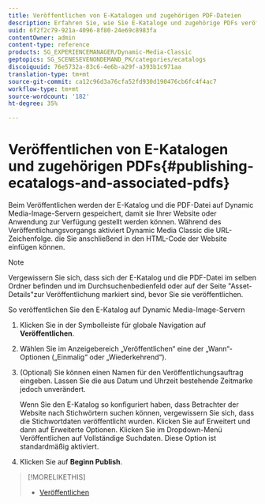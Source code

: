 ```yaml
---
title: Veröffentlichen von E-Katalogen und zugehörigen PDF-Dateien
description: Erfahren Sie, wie Sie E-Kataloge und zugehörige PDFs veröffentlichen.
uuid: 6f2f2c79-921a-4096-8f80-24e69c8983fa
contentOwner: admin
content-type: reference
products: SG_EXPERIENCEMANAGER/Dynamic-Media-Classic
geptopics: SG_SCENESEVENONDEMAND_PK/categories/ecatalogs
discoiquuid: 76e5732a-83c6-4e6b-a29f-a393b1c971aa
translation-type: tm+mt
source-git-commit: ca12c96d3a76cfa52fd930d190476cb6fc4f4ac7
workflow-type: tm+mt
source-wordcount: '182'
ht-degree: 35%

---
```



# Veröffentlichen von E-Katalogen und zugehörigen PDFs{#publishing-ecatalogs-and-associated-pdfs}

Beim Veröffentlichen werden der E-Katalog und die PDF-Datei auf Dynamic Media-Image-Servern gespeichert, damit sie Ihrer Website oder Anwendung zur Verfügung gestellt werden können. Während des Veröffentlichungsvorgangs aktiviert Dynamic Media Classic die URL-Zeichenfolge. die Sie anschließend in den HTML-Code der Website einfügen können.

>[!NOTE]
>
>Vergewissern Sie sich, dass sich der E-Katalog und die PDF-Datei im selben Ordner befinden und im Durchsuchenbedienfeld oder auf der Seite &quot;Asset-Details&quot;zur Veröffentlichung markiert sind, bevor Sie sie veröffentlichen.

So veröffentlichen Sie den E-Katalog auf Dynamic Media-Image-Servern

1. Klicken Sie in der Symbolleiste für globale Navigation auf **Veröffentlichen**.
1. Wählen Sie im Anzeigebereich „Veröffentlichen“ eine der „Wann“-Optionen („Einmalig“ oder „Wiederkehrend“).
1. (Optional) Sie können einen Namen für den Veröffentlichungsauftrag eingeben. Lassen Sie die aus Datum und Uhrzeit bestehende Zeitmarke jedoch unverändert.

   Wenn Sie den E-Katalog so konfiguriert haben, dass Betrachter der Website nach Stichwörtern suchen können, vergewissern Sie sich, dass die Stichwortdaten veröffentlicht wurden. Klicken Sie auf Erweitert und dann auf Erweiterte Optionen. Klicken Sie im Dropdown-Menü Veröffentlichen auf Vollständige Suchdaten. Diese Option ist standardmäßig aktiviert.

1. Klicken Sie auf **Beginn Publish**.

>[!MORELIKETHIS]
>
>* [Veröffentlichen](publishing-files.md)

